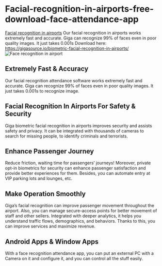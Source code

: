 # Facial-recognition-in-airports-free-download-face-attendance-app
[Facial recognition in airports](https://gigasource.io/biometric-facial-recognition-in-airports/)
Our facial recognition in airports works extremely fast and accurate. Giga can recognize 99% of faces even in poor quality images. It just takes 0.001s
Download here: https://gigasource.io/biometric-facial-recognition-in-airports/
![Face recognition in airport](https://gigasource.b-cdn.net/wp-content/uploads/2020/03/make-operate-smoothly.jpg)
## Extremely Fast & Accuracy
Our facial recognition attendance software works extremely fast and accurate. Giga can recognize 99% of faces even in poor quality images. It just takes 0.001s to recognize image.

## Facial Recognition In Airports For Safety & Security
Giga biometric facial recognition in airports improves security and assists safety and privacy. It can be integrated with thousands of cameras to search for missing people, to identify criminals and terrorists.

## Enhance Passenger Journey
Reduce friction, waiting time for passengers’ journeys! Moreover, private opt-in biometrics for security can enhance passenger satisfaction and provide better experiences for them.
Besides, you can automate entry at VIP parking lots and lounges, etc.

## Make Operation Smoothly
Giga’s facial recognition can improve passenger movement throughout the airport. Also, you can manage secure-access points for better movement of staff and other sellers.
Integrated with deeper analytics, it helps you understand traffic flows, demographics, and behaviors. Thanks to this, you can improve services and maximize revenue.

## Android Apps & Window Apps
With a face recognition attendance app, you can put an external PC with a Camera on it and configure it, and you can control all the stuff easily.
